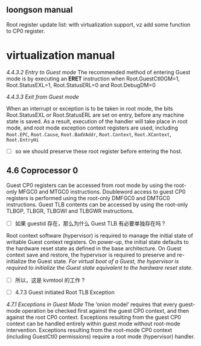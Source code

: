## loongson manual
Root register update list: with virtualization support, vz add some function to CP0 register.

# virtualization manual
*4.4.3.2 Entry to Guest mode*
The recommended method of entering Guest mode is by executing an **ERET** instruction when Root.GuestCtl0GM=1,
Root.StatusEXL=1, Root.StatusERL=0 and Root.DebugDM=0


*4.4.3.3 Exit from Guest mode*

When an interrupt or exception is to be taken in root mode, the bits Root.StatusEXL or Root.StatusERL are set on entry,
before any machine state is saved. As a result, execution of the handler will take place in root mode, and root mode
exception context registers are used, including `Root.EPC`, `Root.Cause`, `Root.BadVAddr`, `Root.Context`, `Root.XContext`,
`Root.EntryHi`
- [ ] so we should preserve these root register before entering the host.

## 4.6 Coprocessor 0
Guest CP0 registers can be accessed from root mode by using the root-only MFGC0 and MTGC0 instructions. Doubleword access to guest CP0 registers is performed using the root-only DMFGC0 and DMTGC0 instructions.
Guest TLB contents can be accessed by using the root-only TLBGP, TLBGR, TLBGWI and TLBGWR instructions.
- [ ] 如果 guestid 存在，那么为什么 Guest TLB 有必要单独存在吗 ?

Root context software (hypervisor) is required to manage the initial state of writable Guest context registers. On
power-up, the initial state defaults to the hardware reset state as defined in the base architecture. On Guest context
save and restore, the hypervisor is required to preserve and re-initialize the Guest state. *For virtual boot of a Guest,
the hypervisor is required to initialize the Guest state equivalent to the hardware reset state.*
- [ ] 所以，这是 kvmtool 的工作 ?

- [ ] 4.7.3 Guest initiated Root TLB Exception

*4.7.1 Exceptions in Guest Mode*
The ‘onion model’ requires that every guest-mode operation be checked first against the guest CP0 context, and then
against the root CP0 context. Exceptions resulting from the guest CP0 context can be handled entirely within guest
mode without root-mode intervention. Exceptions resulting from the root-mode CP0 context (including GuestCtl0
permissions) require a root mode (hypervisor) handler.
